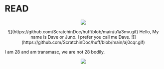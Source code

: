 # READ
<p align="center">
  <img src="https://file.garden/ZYeKwZ1Byy9B5AzI/3c6d812bd53d19b45202e5483380b97a.gif"/>
</p>
<p align="center">
  ![](https://github.com/ScratchinDoc/huff/blob/main/u1a3mv.gif)
  Hello, My name is Dave or Juno. I prefer you call me Dave.
  ![](https://github.com/ScratchinDoc/huff/blob/main/aj0cqr.gif)
</p>
<p>
   I am 28 and am transmasc, we are not 28 bodily.
</p>
<p align="center">
  <img src="[https://file.garden/ZYeKwZ1Byy9B5AzI/3c6d812bd53d19b45202e5483380b97a.gif](https://file.garden/ZYeKwZ1Byy9B5AzI/ezgif.com-resize.gif)"/>
</p>
